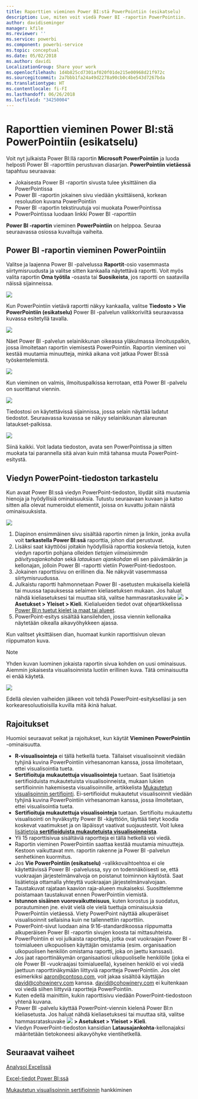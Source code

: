 ```yaml
---
title: Raporttien vieminen Power BI:stä PowerPointiin (esikatselu)
description: Lue, miten voit viedä Power BI -raportin PowerPointiin.
author: davidiseminger
manager: kfile
ms.reviewer: ''
ms.service: powerbi
ms.component: powerbi-service
ms.topic: conceptual
ms.date: 05/02/2018
ms.author: davidi
LocalizationGroup: Share your work
ms.openlocfilehash: 1d4b825cd7301af020f01de215e00968d21f972c
ms.sourcegitcommit: 2a7bbb1fa24a49d2278a90cb0c4be543d7267bda
ms.translationtype: HT
ms.contentlocale: fi-FI
ms.lasthandoff: 06/26/2018
ms.locfileid: "34250004"
---
```

# <a name="export-reports-from-power-bi-to-powerpoint-preview"></a>Raporttien vieminen Power BI:stä PowerPointiin (esikatselu)
Voit nyt julkaista Power BI:llä raportin **Microsoft PowerPointiin** ja luoda helposti Power BI -raporttiin perustuvan diasarjan. **PowerPointiin vietäessä** tapahtuu seuraavaa:

* Jokaisesta Power BI -raportin sivusta tulee yksittäinen dia PowerPointissa
* Power BI -raportin jokainen sivu viedään yksittäisenä, korkean resoluution kuvana PowerPointiin
* Power BI -raportin tekstiruutuja voi muokata PowerPointissa
* PowerPointissa luodaan linkki Power BI -raporttiin

**Power BI -raportin** vieminen **PowerPointiin** on helppoa. Seuraa seuraavassa osiossa kuvailtuja vaiheita.

## <a name="how-to-export-your-power-bi-report-to-powerpoint"></a>Power BI -raportin vieminen PowerPointiin
Valitse ja laajenna Power BI -palvelussa **Raportit**-osio vasemmasta siirtymisruudusta ja valitse sitten kankaalla näytettävä raportti. Voit myös valita raportin **Oma työtila** -osasta tai **Suosikeista**, jos raportti on saatavilla näissä sijainneissa.

![](media/service-publish-to-powerpoint/powerbi_to_powerpoint_0.png)

Kun PowerPointiin vietävä raportti näkyy kankaalla, valitse **Tiedosto > Vie PowerPointiin (esikatselu)** Power BI -palvelun valikkoriviltä seuraavassa kuvassa esitetyllä tavalla.

![](media/service-publish-to-powerpoint/powerbi_to_powerpoint_1.png)

Näet Power BI -palvelun selainikkunan oikeassa yläkulmassa ilmoituspalkin, jossa ilmoitetaan raportin viemisestä PowerPointiin. Raportin vieminen voi kestää muutamia minuutteja, minkä aikana voit jatkaa Power BI:ssä työskentelemistä.

![](media/service-publish-to-powerpoint/powerbi_to_powerpoint_2.png)

Kun vieminen on valmis, ilmoituspalkissa kerrotaan, että Power BI -palvelu on suorittanut viennin.

![](media/service-publish-to-powerpoint/powerbi_to_powerpoint_3.png)

Tiedostosi on käytettävissä sijainnissa, jossa selain näyttää ladatut tiedostot. Seuraavassa kuvassa se näkyy selainikkunan alareunan lataukset-palkissa.

![](media/service-publish-to-powerpoint/powerbi_to_powerpoint_4.png)

Siinä kaikki. Voit ladata tiedoston, avata sen PowerPointissa ja sitten muokata tai parannella sitä aivan kuin mitä tahansa muuta PowerPoint-esitystä.

## <a name="checking-out-your-exported-powerpoint-file"></a>Viedyn PowerPoint-tiedoston tarkastelu
Kun avaat Power BI:ssä viedyn PowerPoint-tiedoston, löydät siitä muutamia hienoja ja hyödyllisiä ominaisuuksia. Tutustu seuraavaan kuvaan ja katso sitten alla olevat numeroidut elementit, joissa on kuvattu joitain näistä ominaisuuksista.

![](media/service-publish-to-powerpoint/powerbi_to_powerpoint_5.png)

1. Diapinon ensimmäinen sivu sisältää raportin nimen ja linkin, jonka avulla voit **tarkastella Power BI:ssä** raporttia, johon diat perustuvat.
2. Lisäksi saat käyttöösi joitakin hyödyllisiä raporttia koskevia tietoja, kuten viedyn raportin pohjana olleiden *tietojen viimeisimmän päivitysajankohdan* sekä *latauksen ajankohdan* eli sen päivämäärän ja kellonajan, jolloin Power BI -raportti vietiin PowerPoint-tiedostoon.
3. Jokainen raporttisivu on erillinen dia. Ne näkyvät vasemmassa siirtymisruudussa.
4. Julkaistu raportti hahmonnetaan Power BI -asetusten mukaisella kielellä tai muussa tapauksessa selaimen kieliasetuksen mukaan. Jos haluat nähdä kieliasetuksesi tai muuttaa sitä, valitse hammasrataskuvake ![](media/service-report-subscribe/power-bi-settings-icon.png) **> Asetukset > Yleiset > Kieli**. Kielialueiden tiedot ovat ohjeartikkelissa [Power BI:n tuetut kielet ja maat tai alueet](supported-languages-countries-regions.md).
5. PowerPoint-esitys sisältää kansilehden, jossa viennin kellonaika näytetään oikealla aikavyöhykkeen ajassa.

Kun valitset yksittäisen dian, huomaat kunkin raporttisivun olevan riippumaton kuva.

>[!NOTE]
> Yhden kuvan luominen jokaista raportin sivua kohden on uusi ominaisuus. Aiemmin jokaisesta visualisoinnista luotiin erillinen kuva. Tätä ominaisuutta ei enää käytetä. 
 

![](media/service-publish-to-powerpoint/powerbi_to_powerpoint_6.png)

Edellä olevien vaiheiden jälkeen voit tehdä PowerPoint-esitykselläsi ja sen korkearesoluutioisilla kuvilla mitä ikinä haluat.

## <a name="limitations"></a>Rajoitukset
Huomioi seuraavat seikat ja rajoitukset, kun käytät **Vieminen PowerPointiin** -ominaisuutta.

* **R-visualisointeja** ei tällä hetkellä tueta. Tällaiset visualisoinnit viedään tyhjinä kuvina PowerPointiin virhesanoman kanssa, jossa ilmoitetaan, ettei visualisointia tueta.
* **Sertifioituja** **mukautettuja visualisointeja** tuetaan. Saat lisätietoja sertifioiduista mukautetuista visualisoinneista, mukaan lukien sertifioinnin hakemisesta visualisoinnille, artikkelista [Mukautetun visualisoinnin sertifiointi](power-bi-custom-visuals-certified.md). Ei-sertifioidut mukautetut visualisoinnit viedään tyhjinä kuvina PowerPointiin virhesanoman kanssa, jossa ilmoitetaan, ettei visualisointia tueta.
* **Sertifioituja mukautettuja visualisointeja** tuetaan. Sertifioitu mukautettu visualisointi on hyväksytty Power BI -käyttöön, täyttää tietyt koodia koskevat vaatimukset ja on läpäissyt vaativat suojaustestit. Voit lukea [lisätietoja **sertifioiduista mukautetuista visualisoinneista**](power-bi-custom-visuals-certified.md).
* Yli 15 raporttisivua sisältäviä raportteja ei tällä hetkellä voi viedä.
* Raportin vieminen PowerPointiin saattaa kestää muutamia minuutteja. Kestoon vaikuttavat mm. raportin rakenne ja Power BI -palvelun senhetkinen kuormitus.
* Jos **Vie PowerPointiin (esikatselu)** -valikkovaihtoehtoa ei ole käytettävissä Power BI -palvelussa, syy on todennäköisesti se, että vuokraajan järjestelmänvalvoja on poistanut toiminnon käytöstä. Saat lisätietoja ottamalla yhteyttä vuokraajan järjestelmänvalvojaan.
* Taustakuvat rajataan kaavion raja-alueen mukaiseksi. Suosittelemme poistamaan taustakuvat ennen PowerPointiin viemistä.
* **Istunnon sisäinen vuorovaikutteisuus**, kuten korostus ja suodatus, porautuminen jne. eivät vielä ole vielä tuettuja ominaisuuksia PowerPointiin vietäessä. Viety PowerPoint näyttää alkuperäiset visualisoinnit sellaisina kuin ne tallennettiin raporttiin.
* PowerPoint-sivut luodaan aina 9:16-standardikoossa riippumatta alkuperäisen Power BI -raportin sivujen koosta tai mittasuhteista.
* PowerPointiin ei voi julkaista raportteja, jotka ovat vuokraajan Power BI -toimialueen ulkopuolisen käyttäjän omistamia (esim. organisaation ulkopuolisen henkilön omistama raportti, joka on jaettu kanssasi).
* Jos jaat raporttinäkymän organisaatiosi ulkopuoliselle henkilölle (joka ei ole Power BI -vuokraajasi toimialueella), kyseinen henkilö ei voi viedä jaettuun raporttinäkymään liittyviä raportteja PowerPointiin. Jos olet esimerkiksi aaron@contoso.com, voit jakaa sisältöä käyttäjän david@cohowinery.com kanssa. david@cohowinery.com ei kuitenkaan voi viedä siihen liittyviä raportteja PowerPointiin.
* Kuten edellä mainittiin, kukin raporttisivu viedään PowerPoint-tiedostoon yhtenä kuvana.
* Power BI -palvelu käyttää PowerPoint-viennin kielenä Power BI:n kieliasetusta. Jos haluat nähdä kieliasetuksesi tai muuttaa sitä, valitse hammasrataskuvake ![](media/service-report-subscribe/power-bi-settings-icon.png) **> Asetukset > Yleiset > Kieli**.
* Viedyn PowerPoint-tiedoston kansidian **Latausajankohta**-kellonajaksi määritetään tietokoneesi aikavyöhyke vientihetkellä.

## <a name="next-steps"></a>Seuraavat vaiheet
[Analysoi Excelissä](service-analyze-in-excel.md)

[Excel-tiedot Power BI:ssä](service-excel-workbook-files.md)

[Mukautetun visualisoinnin sertifioinnin](power-bi-custom-visuals-certified.md) hankkiminen

